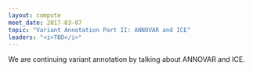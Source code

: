 ```yaml
---
layout: compute
meet_date: 2017-03-07
topic: "Variant Annotation Part II: ANNOVAR and ICE"
leaders: "<i>TBD</i>"
---
```


We are continuing variant annotation by talking about ANNOVAR and ICE.
